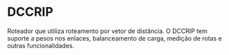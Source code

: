 # DCCRIP
Roteador que utiliza roteamento por vetor de distância. O DCCRIP tem suporte a pesos nos enlaces, balanceamento de carga, medição de rotas e outras funcionalidades.
